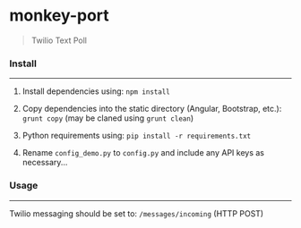 # monkey-port
> Twilio Text Poll


### Install
----

1. Install dependencies using: `npm install`

2. Copy dependencies into the static directory (Angular, Bootstrap, etc.): `grunt copy` (may be claned using `grunt clean`)

3. Python requirements using: `pip install -r requirements.txt`

4. Rename `config_demo.py` to `config.py` and include any API keys as necessary...


### Usage
----

Twilio messaging should be set to: `/messages/incoming` (HTTP POST)